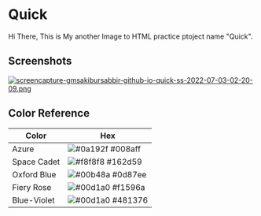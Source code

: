 
# Quick

Hi There, This is My another Image to HTML practice ptoject name "Quick".


## Screenshots


[![screencapture-gmsakibursabbir-github-io-quick-ss-2022-07-03-02-20-09.png](https://i.postimg.cc/9fy8cqGf/screencapture-gmsakibursabbir-github-io-quick-ss-2022-07-03-02-20-09.png)](https://postimg.cc/5HNq3yKc)

## Color Reference

| Color             | Hex                                                                |
| ----------------- | ------------------------------------------------------------------ |
| Azure | ![#0a192f](https://via.placeholder.com/10/008aff?text=+) #008aff |
| Space Cadet | ![#f8f8f8](https://via.placeholder.com/10/162d59?text=+) #162d59 |
| Oxford Blue | ![#00b48a](https://via.placeholder.com/10/0d87ee?text=+) #0d87ee |
| Fiery Rose | ![#00d1a0](https://via.placeholder.com/10/f1596a?text=+) #f1596a |
| Blue-Violet | ![#00d1a0](https://via.placeholder.com/10/481376?text=+) #481376 |

